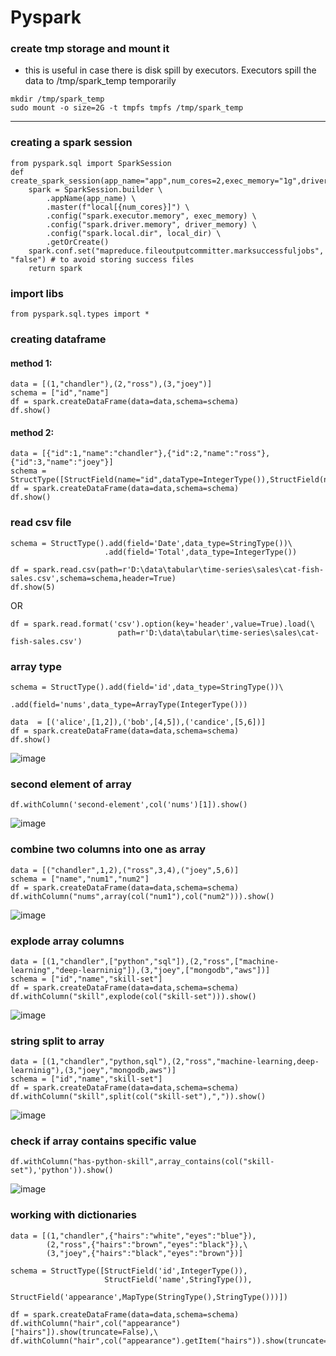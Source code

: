 # Pyspark
### create tmp storage and mount it
- this is useful in case there is disk spill by executors. Executors spill the data to /tmp/spark_temp temporarily 
```
mkdir /tmp/spark_temp
sudo mount -o size=2G -t tmpfs tmpfs /tmp/spark_temp
```
---
### creating a spark session
```
from pyspark.sql import SparkSession
def create_spark_session(app_name="app",num_cores=2,exec_memory="1g",driver_memory="1g",local_dir="/tmp/spark_temp"):
    spark = SparkSession.builder \
        .appName(app_name) \
        .master(f"local[{num_cores}]") \
        .config("spark.executor.memory", exec_memory) \
        .config("spark.driver.memory", driver_memory) \
        .config("spark.local.dir", local_dir) \
        .getOrCreate()
    spark.conf.set("mapreduce.fileoutputcommitter.marksuccessfuljobs", "false") # to avoid storing success files
    return spark   

```




### import libs
```
from pyspark.sql.types import *
```
### creating dataframe
#### method 1:
```
data = [(1,"chandler"),(2,"ross"),(3,"joey")]
schema = ["id","name"]
df = spark.createDataFrame(data=data,schema=schema)
df.show()
```
#### method 2:
```
data = [{"id":1,"name":"chandler"},{"id":2,"name":"ross"},{"id":3,"name":"joey"}]
schema = StructType([StructField(name="id",dataType=IntegerType()),StructField(name="name",dataType=StringType())])
df = spark.createDataFrame(data=data,schema=schema)
df.show()
```
### read csv file
```
schema = StructType().add(field='Date',data_type=StringType())\
                     .add(field='Total',data_type=IntegerType())

df = spark.read.csv(path=r'D:\data\tabular\time-series\sales\cat-fish-sales.csv',schema=schema,header=True)
df.show(5)
```
OR
```
df = spark.read.format('csv').option(key='header',value=True).load(\
                        path=r'D:\data\tabular\time-series\sales\cat-fish-sales.csv')

```
### array type
```
schema = StructType().add(field='id',data_type=StringType())\
                     .add(field='nums',data_type=ArrayType(IntegerType()))

data  = [('alice',[1,2]),('bob',[4,5]),('candice',[5,6])]
df = spark.createDataFrame(data=data,schema=schema)
df.show()
```
![image](https://github.com/SHRIDHARKN/data_science/assets/74343939/cb17a9c6-41aa-4f99-89ba-ce8b8763427d)
### second element of array
```
df.withColumn('second-element',col('nums')[1]).show()
```
![image](https://github.com/SHRIDHARKN/data_science/assets/74343939/989cc181-71ff-4621-a0ab-b94e4dc2e883)
### combine two columns into one as array
```
data = [("chandler",1,2),("ross",3,4),("joey",5,6)]
schema = ["name","num1","num2"]
df = spark.createDataFrame(data=data,schema=schema)
df.withColumn("nums",array(col("num1"),col("num2"))).show()
```
![image](https://github.com/SHRIDHARKN/data_science/assets/74343939/bea2e614-b16b-4e53-a379-73b60fcf276a)
### explode array columns
```
data = [(1,"chandler",["python","sql"]),(2,"ross",["machine-learning","deep-learninig"]),(3,"joey",["mongodb","aws"])]
schema = ["id","name","skill-set"]
df = spark.createDataFrame(data=data,schema=schema)
df.withColumn("skill",explode(col("skill-set"))).show()
```
![image](https://github.com/SHRIDHARKN/data_science/assets/74343939/f84dfea9-a1a6-48bc-9aa6-95ad28553bbf)
### string split to array
```
data = [(1,"chandler","python,sql"),(2,"ross","machine-learning,deep-learninig"),(3,"joey","mongodb,aws")]
schema = ["id","name","skill-set"]
df = spark.createDataFrame(data=data,schema=schema)
df.withColumn("skill",split(col("skill-set"),",")).show()
```
![image](https://github.com/SHRIDHARKN/data_science/assets/74343939/ffcfb6f1-df35-4278-8718-73ee06578a5b)
### check if array contains specific value
```
df.withColumn("has-python-skill",array_contains(col("skill-set"),'python')).show()
```
![image](https://github.com/SHRIDHARKN/data_science/assets/74343939/bf7beda8-f046-4afe-b0db-199fcf32302a)
### working with dictionaries 
```
data = [(1,"chandler",{"hairs":"white","eyes":"blue"}),
        (2,"ross",{"hairs":"brown","eyes":"black"}),\
        (3,"joey",{"hairs":"black","eyes":"brown"})]

schema = StructType([StructField('id',IntegerType()),
                     StructField('name',StringType()),
                     StructField('appearance',MapType(StringType(),StringType()))])

df = spark.createDataFrame(data=data,schema=schema)
df.withColumn("hair",col("appearance")["hairs"]).show(truncate=False),\
df.withColumn("hair",col("appearance").getItem("hairs")).show(truncate=False)
```
